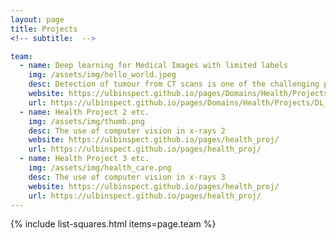```yaml
---
layout: page
title: Projects
<!-- subtitle:  -->

team:
  - name: Deep learning for Medical Images with limited labels
    img: /assets/img/hello_world.jpeg
    desc: Detection of tumour from CT scans is one of the challenging problems in the medical image analysis. We aim to develop novel methods to accurately delineate tumour in limited data regime.
    website: https://ulbinspect.github.io/pages/Domains/Health/Projects/DL_medical_images/
    url: https://ulbinspect.github.io/pages/Domains/Health/Projects/DL_medical_images/
  - name: Health Project 2 etc.
    img: /assets/img/thumb.png
    desc: The use of computer vision in x-rays 2
    website: https://ulbinspect.github.io/pages/health_proj/
    url: https://ulbinspect.github.io/pages/health_proj/
  - name: Health Project 3 etc.
    img: /assets/img/health_care.png
    desc: The use of computer vision in x-rays 3
    website: https://ulbinspect.github.io/pages/health_proj/
    url: https://ulbinspect.github.io/pages/health_proj/
---
```

{% include list-squares.html items=page.team %}
